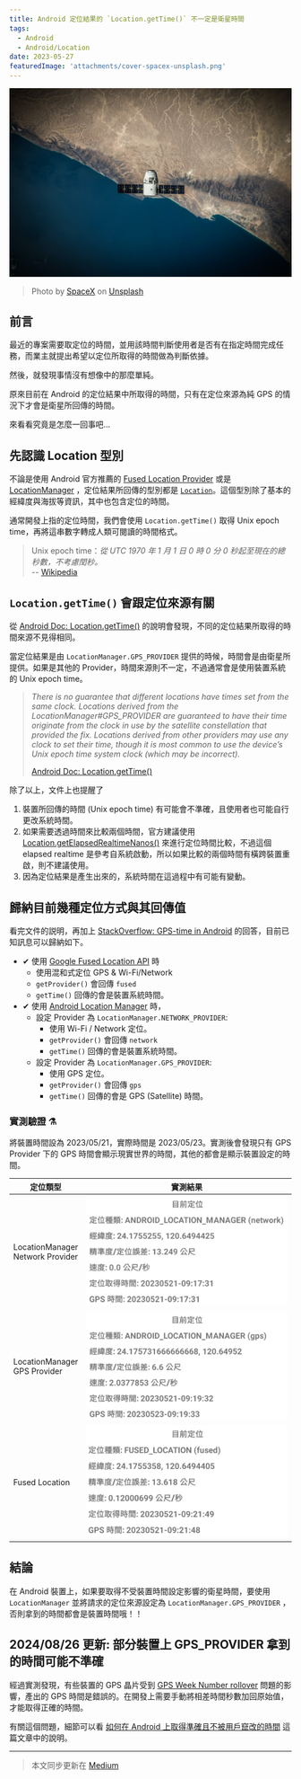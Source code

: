 ```yaml
---
title: Android 定位結果的 `Location.getTime()` 不一定是衛星時間
tags:
  - Android
  - Android/Location
date: 2023-05-27
featuredImage: 'attachments/cover-spacex-unsplash.png'
---
```


![](attachments/cover-spacex-unsplash.png)
> Photo by <a href="https://unsplash.com/@spacex?utm_source=unsplash&utm_medium=referral&utm_content=creditCopyText">SpaceX</a> on <a href="https://unsplash.com/images/nature/satellite?utm_source=unsplash&utm_medium=referral&utm_content=creditCopyText">Unsplash</a>

## 前言

最近的專案需要取定位的時間，並用該時間判斷使用者是否有在指定時間完成任務，而業主就提出希望以定位所取得的時間做為判斷依據。

然後，就發現事情沒有想像中的那麼單純。

原來目前在 Android 的定位結果中所取得的時間，只有在定位來源為純 GPS 的情況下才會是衛星所回傳的時間。

來看看究竟是怎麼一回事吧...

## 先認識 Location 型別

不論是使用 Android 官方推薦的 [Fused Location Provider](https://developers.google.com/location-context/fused-location-provider) 或是 [LocationManager](https://developer.android.com/reference/android/location/LocationManager) ，定位結果所回傳的型別都是 [`Location`](https://developer.android.com/reference/android/location/Location)。這個型別除了基本的經緯度與海拔等資訊，其中也包含定位的時間。

通常開發上指的定位時間，我們會使用 `Location.getTime()` 取得 Unix epoch time，再將這串數字轉成人類可閱讀的時間格式。

> Unix epoch time：_從 UTC 1970 年 1 月 1 日 0 時 0 分 0 秒起至現在的總秒數，不考慮閏秒。_  
> -- [Wikipedia](https://zh.wikipedia.org/zh-tw/UNIX%E6%97%B6%E9%97%B4)

## `Location.getTime()` 會跟定位來源有關

從 [Android Doc: Location.getTime()](https://developer.android.com/reference/android/location/Location#getTime()) 的說明會發現，不同的定位結果所取得的時間來源不見得相同。

當定位結果是由 `LocationManager.GPS_PROVIDER` 提供的時候，時間會是由衛星所提供。如果是其他的 Provider，時間來源則不一定，不過通常會是使用裝置系統的 Unix epoch time。

> _There is no guarantee that different locations have times set from the same clock. Locations derived from the LocationManager#GPS_PROVIDER are guaranteed to have their time originate from the clock in use by the satellite constellation that provided the fix. Locations derived from other providers may use any clock to set their time, though it is most common to use the device’s Unix epoch time system clock (which may be incorrect)._
> 
> [Android Doc: Location.getTime()](https://developer.android.com/reference/android/location/Location#getTime()) 

除了以上，文件上也提醒了

1. 裝置所回傳的時間 (Unix epoch time) 有可能會不準確，且使用者也可能自行更改系統時間。  
2. 如果需要透過時間來比較兩個時間，官方建議使用 [Location.getElapsedRealtimeNanos()](https://developer.android.com/reference/kotlin/android/location/Location#getElapsedRealtimeNanos()) 來進行定位時間比較，不過這個 elapsed realtime 是參考自系統啟動，所以如果比較的兩個時間有橫跨裝置重啟，則不建議使用。
3. 因為定位結果是產生出來的，系統時間在這過程中有可能有變動。

## 歸納目前幾種定位方式與其回傳值

看完文件的説明，再加上 [StackOverflow: GPS-time in Android](https://stackoverflow.com/a/36470075/9982091) 的回答，目前已知訊息可以歸納如下。

- ✔ 使用 [Google Fused Location API](https://developers.google.com/location-context/fused-location-provider) 時
    - 使用混和式定位 GPS & Wi-Fi/Network
    - `getProvider()` 會回傳 `fused`
    - `getTime()` 回傳的會是裝置系統時間。
- ✔ 使用 [Android Location Manager](https://developer.android.com/reference/android/location/LocationManager) 時，
    - 設定 Provider 為 `LocationManager.NETWORK_PROVIDER`:
        - 使用 Wi-Fi / Network 定位。
        - `getProvider()` 會回傳 `network`
        - `getTime()` 回傳的會是裝置系統時間。
    - 設定 Provider 為 `LocationManager.GPS_PROVIDER`:
        - 使用 GPS 定位。
        - `getProvider()` 會回傳 `gps`
        - `getTime()` 回傳的會是 GPS (Satellite) 時間。

### 實測驗證 ⚗

將裝置時間設為 2023/05/21，實際時間是 2023/05/23。實測後會發現只有 GPS Provider 下的 GPS 時間會顯示現實世界的時間，其他的都會是顯示裝置設定的時間。

| 定位類型                                 | 實測結果                                                  |
| ------------------------------------ | ----------------------------------------------------- |
| LocationManager<br/>Network Provider | ![](attachments/android-location-manager-network.png) |
| LocationManager<br/>GPS Provider     | ![](attachments/android-location-manager-gps.png)     |
| Fused Location                       | ![](attachments/android-location-manager-fused.png)  |

## 結論

在 Android 裝置上，如果要取得不受裝置時間設定影響的衛星時間，要使用 `LocationManager` 並將請求的定位來源設定為 `LocationManager.GPS_PROVIDER` ，否則拿到的時間都會是裝置時間哦！！

## 2024/08/26 更新: 部分裝置上 GPS_PROVIDER 拿到的時間可能不準確

經過實測發現，有些裝置的 GPS 晶片受到 [GPS Week Number rollover](https://en.wikipedia.org/wiki/GPS_week_number_rollover) 問題的影響，產出的 GPS 時間是錯誤的。在開發上需要手動將相差時間秒數加回原始值，才能取得正確的時間。

有關這個問題，細節可以看 [如何在 Android 上取得準確且不被用戶竄改的時間](/posts/2024/android-true-time/) 這篇文章中的說明。

---

> 本文同步更新在 [Medium](https://medium.com/@dh46-tw/android-%E5%AE%9A%E4%BD%8D%E7%B5%90%E6%9E%9C%E7%9A%84-location-gettime-%E4%B8%8D%E4%B8%80%E5%AE%9A%E6%98%AF%E8%A1%9B%E6%98%9F%E6%99%82%E9%96%93-72bbdffdb67c)